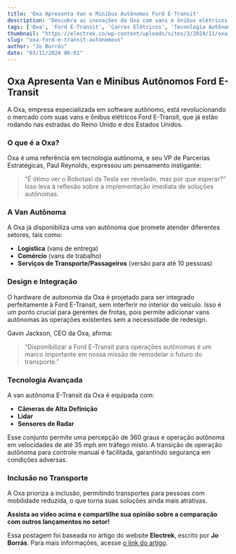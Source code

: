 ```yaml
---
title: 'Oxa Apresenta Van e Minibus Autônomos Ford E-Transit'
description: 'Descubra as inovações da Oxa com vans e ônibus elétricos Ford E-Transit autônomos.'
tags: ['Oxa', 'Ford E-Transit', 'Carros Elétricos', 'Tecnologia Autônoma', 'Inovação']
thumbnail: "https://electrek.co/wp-content/uploads/sites/3/2024/11/oxa_TRANSIT.jpg?quality=82&strip=all&w=1400"
slug: "oxa-ford-e-transit-autonomous"
author: "Jo Borrás"
date: "03/11/2024 06:01"
---
```


## Oxa Apresenta Van e Minibus Autônomos Ford E-Transit

A Oxa, empresa especializada em software autônomo, está revolucionando o mercado com suas vans e ônibus elétricos Ford E-Transit, que já estão rodando nas estradas do Reino Unido e dos Estados Unidos.

### O que é a Oxa?
Oxa é uma referência em tecnologia autônoma, e seu VP de Parcerias Estratégicas, Paul Reynolds, expressou um pensamento instigante:
> “É ótimo ver o Robotaxi da Tesla ser revelado, mas por que esperar?”  
Isso leva à reflexão sobre a implementação imediata de soluções autônomas.

### A Van Autônoma
A Oxa já disponibiliza uma van autônoma que promete atender diferentes setores, tais como:
- **Logística** (vans de entrega)
- **Comércio** (vans de trabalho)
- **Serviços de Transporte/Passageiros** (versão para até 10 pessoas)

### Design e Integração
O hardware de autonomia da Oxa é projetado para ser integrado perfeitamente à Ford E-Transit, sem interferir no interior do veículo. Isso é um ponto crucial para gerentes de frotas, pois permite adicionar vans autônomas às operações existentes sem a necessidade de redesign.

Gavin Jackson, CEO da Oxa, afirma:
> “Disponibilizar a Ford E-Transit para operações autônomas é um marco importante em nossa missão de remodelar o futuro do transporte.”

### Tecnologia Avançada
A van autônoma E-Transit da Oxa é equipada com:
- **Câmeras de Alta Definição**
- **Lidar**
- **Sensores de Radar**

Esse conjunto permite uma percepção de 360 graus e operação autônoma em velocidades de até 35 mph em tráfego misto. A transição de operação autônoma para controle manual é facilitada, garantindo segurança em condições adversas.

### Inclusão no Transporte
A Oxa prioriza a inclusão, permitindo transportes para pessoas com mobilidade reduzida, o que torna suas soluções ainda mais atrativas. 

**Assista ao vídeo acima e compartilhe sua opinião sobre a comparação com outros lançamentos no setor!**  

Essa postagem foi baseada no artigo do website **Electrek**, escrito por **Jo Borrás**. Para mais informações, acesse [o link do artigo](https://electrek.co/2024/11/02/oxa-reveals-ford-e-transit-self-driving-van-and-minibus-video/).